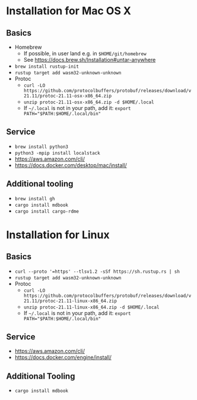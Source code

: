 # Installation for Mac OS X

## Basics

* Homebrew
    - If possible, in user land e.g. in `$HOME/git/homebrew`
    - See https://docs.brew.sh/Installation#untar-anywhere
* `brew install rustup-init`
* `rustup target add wasm32-unknown-unknown`
* Protoc
    - `curl -LO https://github.com/protocolbuffers/protobuf/releases/download/v21.11/protoc-21.11-osx-x86_64.zip`
    - `unzip protoc-21.11-osx-x86_64.zip -d $HOME/.local`
    - If `~/.local` is not in your path, add it: `export PATH="$PATH:$HOME/.local/bin"`
## Service

* `brew install python3`
* `python3 -mpip install localstack`
* https://aws.amazon.com/cli/
* https://docs.docker.com/desktop/mac/install/

## Additional tooling

* `brew install gh`
* `cargo install mdbook`
* `cargo install cargo-rdme`

# Installation for Linux

## Basics

* `curl --proto '=https' --tlsv1.2 -sSf https://sh.rustup.rs | sh`
* `rustup target add wasm32-unknown-unknown`
* Protoc
    - `curl -LO https://github.com/protocolbuffers/protobuf/releases/download/v21.11/protoc-21.11-linux-x86_64.zip`
    - `unzip protoc-21.11-linux-x86_64.zip -d $HOME/.local`
    - If `~/.local` is not in your path, add it: `export PATH="$PATH:$HOME/.local/bin"`

## Service

* https://aws.amazon.com/cli/
* https://docs.docker.com/engine/install/

## Additional Tooling

* `cargo install mdbook`
